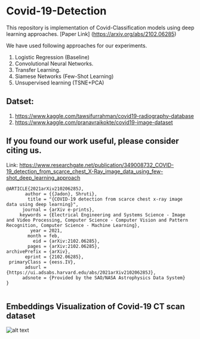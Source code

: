 # Covid-19-Detection
This repository is implementation of Covid-Classification models using deep learning approaches. [Paper Link] (https://arxiv.org/abs/2102.06285)

We have used following approaches for our experiments.
1. Logistic Regression (Baseline)
2. Convolutional Neural Networks.
3. Transfer Learning.
4. Siamese Networks (Few-Shot Learning)
5. Unsupervised learning (TSNE+PCA)


## Datset:
1. https://www.kaggle.com/tawsifurrahman/covid19-radiography-database
2. https://www.kaggle.com/pranavraikokte/covid19-image-dataset

## If you found our work useful, please consider citing us.
Link: https://www.researchgate.net/publication/349008732_COVID-19_detection_from_scarce_chest_X-Ray_image_data_using_few-shot_deep_learning_approach
```
@ARTICLE{2021arXiv210206285J,
       author = {{Jadon}, Shruti},
        title = "{COVID-19 detection from scarce chest x-ray image data using deep learning}",
      journal = {arXiv e-prints},
     keywords = {Electrical Engineering and Systems Science - Image and Video Processing, Computer Science - Computer Vision and Pattern Recognition, Computer Science - Machine Learning},
         year = 2021,
        month = feb,
          eid = {arXiv:2102.06285},
        pages = {arXiv:2102.06285},
archivePrefix = {arXiv},
       eprint = {2102.06285},
 primaryClass = {eess.IV},
       adsurl = {https://ui.adsabs.harvard.edu/abs/2021arXiv210206285J},
      adsnote = {Provided by the SAO/NASA Astrophysics Data System}
}


```


## Embeddings Visualization of Covid-19 CT scan dataset
![alt text](https://github.com/shruti-jadon/Covid-19-Detection/blob/main/tsne_plot.png)

